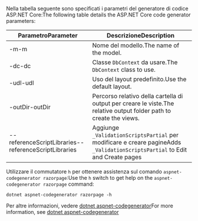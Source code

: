 <a name="codegenerator"></a> <span data-ttu-id="174f5-101">Nella tabella seguente sono specificati i parametri del generatore di codice ASP.NET Core:</span><span class="sxs-lookup"><span data-stu-id="174f5-101">The following table details the ASP.NET Core code generator parameters:</span></span>

| <span data-ttu-id="174f5-102">Parametro</span><span class="sxs-lookup"><span data-stu-id="174f5-102">Parameter</span></span>               | <span data-ttu-id="174f5-103">Descrizione</span><span class="sxs-lookup"><span data-stu-id="174f5-103">Description</span></span>|
| ----------------- | ------------ |
| <span data-ttu-id="174f5-104">-m</span><span class="sxs-lookup"><span data-stu-id="174f5-104">-m</span></span>  | <span data-ttu-id="174f5-105">Nome del modello.</span><span class="sxs-lookup"><span data-stu-id="174f5-105">The name of the model.</span></span> |
| <span data-ttu-id="174f5-106">-dc</span><span class="sxs-lookup"><span data-stu-id="174f5-106">-dc</span></span>  | <span data-ttu-id="174f5-107">Classe `DbContext` da usare.</span><span class="sxs-lookup"><span data-stu-id="174f5-107">The `DbContext` class to use.</span></span> |
| <span data-ttu-id="174f5-108">-udl</span><span class="sxs-lookup"><span data-stu-id="174f5-108">-udl</span></span> | <span data-ttu-id="174f5-109">Uso del layout predefinito.</span><span class="sxs-lookup"><span data-stu-id="174f5-109">Use the default layout.</span></span> |
| <span data-ttu-id="174f5-110">-outDir</span><span class="sxs-lookup"><span data-stu-id="174f5-110">-outDir</span></span> | <span data-ttu-id="174f5-111">Percorso relativo della cartella di output per creare le viste.</span><span class="sxs-lookup"><span data-stu-id="174f5-111">The relative output folder path to create the views.</span></span> |
| <span data-ttu-id="174f5-112">--referenceScriptLibraries</span><span class="sxs-lookup"><span data-stu-id="174f5-112">--referenceScriptLibraries</span></span> | <span data-ttu-id="174f5-113">Aggiunge `_ValidationScriptsPartial` per modificare e creare pagine</span><span class="sxs-lookup"><span data-stu-id="174f5-113">Adds `_ValidationScriptsPartial` to Edit and Create pages</span></span> |

<span data-ttu-id="174f5-114">Utilizzare il commutatore `h` per ottenere assistenza sul comando `aspnet-codegenerator razorpage`:</span><span class="sxs-lookup"><span data-stu-id="174f5-114">Use the `h` switch to get help on the `aspnet-codegenerator razorpage` command:</span></span>

```dotnetcli
dotnet aspnet-codegenerator razorpage -h
```

<span data-ttu-id="174f5-115">Per altre informazioni, vedere [dotnet aspnet-codegenerator](xref:fundamentals/tools/dotnet-aspnet-codegenerator)</span><span class="sxs-lookup"><span data-stu-id="174f5-115">For more information, see [dotnet aspnet-codegenerator](xref:fundamentals/tools/dotnet-aspnet-codegenerator)</span></span> 